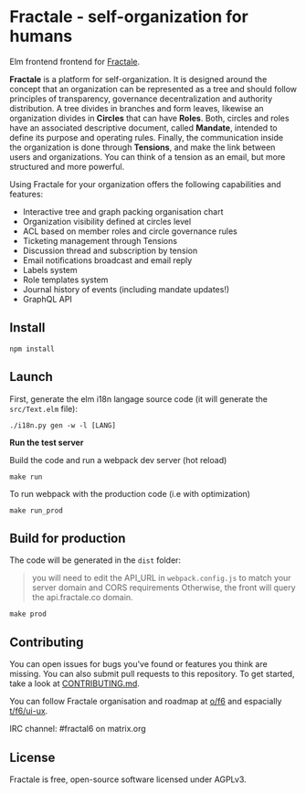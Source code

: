 # Fractale - self-organization for humans

Elm frontend frontend for [Fractale](https://fractale.co).

**Fractale** is a platform for self-organization. It is designed around the concept that an organization can be represented as a tree and should follow principles of transparency, governance decentralization and authority distribution. A tree divides in branches and form leaves, likewise an organization divides in **Circles** that can have **Roles**. Both, circles and roles have an associated descriptive document, called **Mandate**, intended to define its purpose and operating rules. Finally, the communication inside the organization is done through **Tensions**, and make the link between users and organizations. You can think of a tension as an email, but more structured and more powerful.

Using Fractale for your organization offers the following capabilities and features:
* Interactive tree and graph packing organisation chart
* Organization visibility defined at circles level
* ACL based on member roles and circle governance rules
* Ticketing management through Tensions
* Discussion thread and subscription by tension
* Email notifications broadcast and email reply
* Labels system
* Role templates system
* Journal history of events (including mandate updates!)
* GraphQL API


## Install

    npm install


## Launch

First, generate the elm i18n langage source code (it will generate the `src/Text.elm` file): 

    ./i18n.py gen -w -l [LANG]

**Run the test server**

Build the code and run a webpack dev server (hot reload)

    make run

To run webpack with the production code (i.e with optimization)

    make run_prod


## Build for production

The code will be generated in the `dist` folder:

> you will need to edit the API_URL in `webpack.config.js` to match your server domain and CORS requirements Otherwise, the front will query the api.fractale.co domain.

    make prod


## Contributing

You can open issues for bugs you've found or features you think are missing. You can also submit pull requests to this repository. To get started, take a look at [CONTRIBUTING.md](CONTRIBUTING.md).

You can follow Fractale organisation and roadmap at [o/f6](https://fractale.co/o/f6) and espacially [t/f6/ui-ux](https://fractale.co/t/f6/ui-ux).

IRC channel: #fractal6 on matrix.org


## License

Fractale is free, open-source software licensed under AGPLv3.
